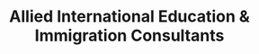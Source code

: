 ---
title: "Allied International Education & Immigration Consultants"
url: /lahore/allied-international-education-und-immigration-consultants/
shop: Reisebüro
---